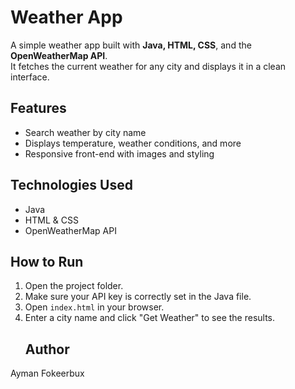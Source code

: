 # Weather App

A simple weather app built with **Java, HTML, CSS**, and the **OpenWeatherMap API**.  
It fetches the current weather for any city and displays it in a clean interface.

## Features
- Search weather by city name
- Displays temperature, weather conditions, and more
- Responsive front-end with images and styling

## Technologies Used
- Java
- HTML & CSS
- OpenWeatherMap API

## How to Run
1. Open the project folder.
2. Make sure your API key is correctly set in the Java file.
3. Open `index.html` in your browser.
4. Enter a city name and click "Get Weather" to see the results.
   ## Author
Ayman Fokeerbux
